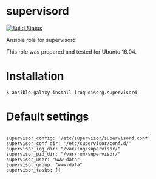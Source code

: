 # supervisord

[![Build Status](https://travis-ci.com/iroquoisorg/ansible-role-supervisord.svg?branch=master)](https://travis-ci.com/iroquoisorg/ansible-role-memcached)

Ansible role for supervisord

This role was prepared and tested for Ubuntu 16.04.

# Installation

`$ ansible-galaxy install iroquoisorg.supervisord`

# Default settings

```

supervisor_config: '/etc/supervisor/supervisord.conf'
supervisor_conf_dir: '/etc/supervisor/conf.d/'
supervisor_log_dir: "/var/log/supervisor/"
supervisor_pid_dir: "/var/run/supervisor/"
supervisor_user: "www-data"
supervisor_group: "www-data"
supervisor_tasks: []

```
